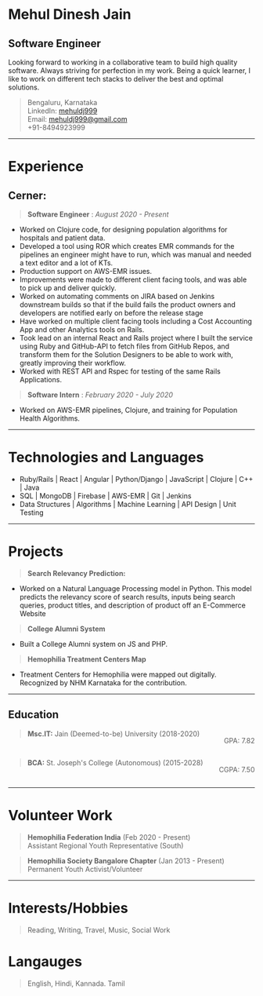  **Mehul Dinesh Jain**
=======================
Software Engineer
-----------------------

Looking forward to working in a collaborative team to build high quality software. Always striving for perfection in my work. Being a quick learner, I like to work on different tech stacks to deliver the best and optimal solutions.


>Bengaluru, Karnataka<br>
LinkedIn: [mehuldj999](https://www.linkedin.com/in/mehuldjain/ "LinkedIn") <br>
Email: mehuldj999@gmail.com <br>
+91-8494923999

-------------------     ----------------------------

# Experience #


## **Cerner**:

>**Software Engineer**
: *August 2020 - Present* <br>
* Worked on Clojure code, for designing population algorithms for hospitals and patient data. 
* Developed a tool using ROR which creates EMR commands for the pipelines an engineer might have to run, which was manual and needed a text editor and a lot of KTs.
* Production support on AWS-EMR issues.
* Improvements were made to different client facing tools, and was able to pick up and deliver quickly.
* Worked on automating comments on JIRA based on Jenkins downstream builds so that if the build fails the product owners and developers are notified early on before the release stage
* Have worked on multiple client facing tools including a Cost Accounting App and other Analytics tools on Rails.
* Took lead on an internal React and Rails project where I built the service using Ruby and GitHub-API to fetch files from GitHub Repos, and transform them for the Solution Designers to be able to work with, greatly improving their workflow.
* Worked with REST API and Rspec for testing of the same Rails Applications.

>**Software Intern**
: *February 2020 - July 2020* <br>
* Worked on AWS-EMR pipelines, Clojure, and training for Population Health Algorithms.
>
--------- ---------------

# Technologies and Languages #
* Ruby/Rails | React | Angular | Python/Django | JavaScript | Clojure | C++ | Java 
* SQL | MongoDB | Firebase | AWS-EMR | Git | Jenkins
* Data Structures | Algorithms | Machine Learning | API Design | Unit Testing  
--------- ---------------

# Projects #

> **Search Relevancy Prediction:** <br>
* Worked on a Natural Language Processing model in Python. This model predicts the relevancy score of search results, inputs being search queries, product titles, and description of product off an E-Commerce Website

>**College Alumni System** <br>
 * Built a College Alumni system on JS and PHP.

 >**Hemophilia Treatment Centers Map** <br>
  * Treatment Centers for Hemophilia were mapped out digitally. Recognized by
NHM Karnataka for the contribution.

 --------- ---------------
 
 Education
---------

><div>
> <strong>Msc.IT:</strong> Jain (Deemed-to-be) University (2018-2020)<p style="float:right;">GPA: 7.82 </p> <br>
<div style="clear: both;"></div> </div>

><div>
> <strong>BCA:</strong> St. Joseph's College (Autonomous) (2015-2028) <p style="float:right;">CGPA: 7.50 </p> <br>
<div style="clear: both;"></div> </div>

-------------------     ----------------------------

# Volunteer Work #
> **Hemophilia Federation India** (Feb 2020 - Present) <br>
> Assistant Regional Youth Representative (South)

> **Hemophilia Society Bangalore Chapter** (Jan 2013 - Present) <br>
> Permanent Youth Activist/Volunteer  
----------------------------------------
# Interests/Hobbies #
> Reading, Writing, Travel, Music, Social Work

# Langauges #
> English, Hindi, Kannada. Tamil

